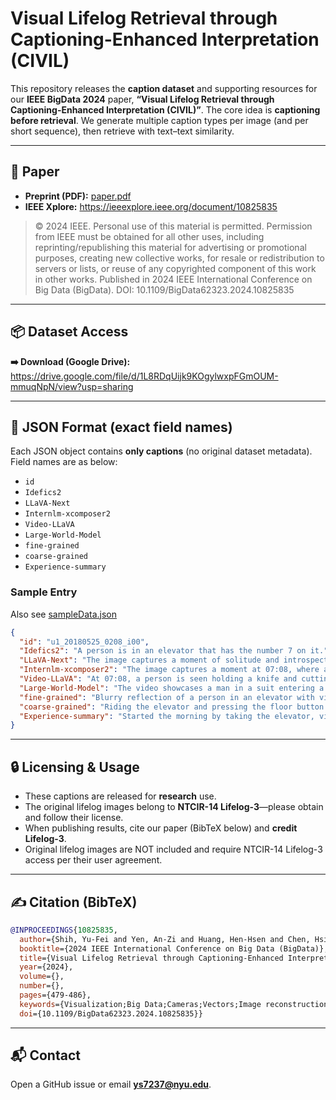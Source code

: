# Visual Lifelog Retrieval through Captioning-Enhanced Interpretation (CIVIL)

This repository releases the **caption dataset** and supporting resources for our **IEEE BigData 2024** paper, **“Visual Lifelog Retrieval through Captioning-Enhanced Interpretation (CIVIL)”**. The core idea is **captioning before retrieval**. We generate multiple caption types per image (and per short sequence), then retrieve with text–text similarity.

---

## 🔗 Paper

- **Preprint (PDF):** [paper.pdf](paper.pdf)  
- **IEEE Xplore:** https://ieeexplore.ieee.org/document/10825835
> © 2024 IEEE. Personal use of this material is permitted. Permission from IEEE must be obtained for all other uses, including reprinting/republishing this material for advertising or promotional purposes, creating new collective works, for resale or redistribution to servers or lists, or reuse of any copyrighted component of this work in other works. Published in 2024 IEEE International Conference on Big Data (BigData). DOI: 10.1109/BigData62323.2024.10825835


---

## 📦 Dataset Access

**➡️ Download (Google Drive):** https://drive.google.com/file/d/1L8RDqUijk9KOgylwxpFGmOUM-mmuqNpN/view?usp=sharing  

---

## 🧾 JSON Format (exact field names)

Each JSON object contains **only captions** (no original dataset metadata). Field names are as below:

- `id`  
- `Idefics2`  
- `LLaVA-Next`  
- `Internlm-xcomposer2`  
- `Video-LLaVA`  
- `Large-World-Model`  
- `fine-grained`  
- `coarse-grained`  
- `Experience-summary`

### Sample Entry
Also see [sampleData.json](sampleData.json)  
```json
{
  "id": "u1_20180525_0208_i00",
  "Idefics2": "A person is in an elevator that has the number 7 on it.",
  "LLaVA-Next": "The image captures a moment of solitude and introspection in a modern, well-lit elevator. The person, dressed in a crisp white shirt, stands alone, their reflection mirrored in the elevator's polished surface. The elevator's interior is sleek and minimalist, with a blue carpet underfoot and a yellow accent wall adding a pop of color. The time on the elevator reads 07:08, suggesting it's early morning or late evening. The individual appears to be in a state of quiet contemplation, perhaps reflecting on the day ahead or the day just past. The elevator's motion is captured in the blurred background, adding a sense of movement and progress. The overall atmosphere is one of calm and introspection, a snapshot of a moment in time within the confines of an urban elevator. ",
  "Internlm-xcomposer2": "The image captures a moment at 07:08, where a person is standing in front of an elevator door. The reflection of the individual can be seen in the mirror-like surface of the door, creating a unique perspective.",
  "Video-LLaVA": "At 07:08, a person is seen holding a knife and cutting a piece of meat. The person is standing in front of a table with a plate of food, and there is a potted plant nearby. The person appears to be focused on their task, and the scene is well-lit, with natural light coming in from a window. The person's actions suggest that they are preparing a meal, and the presence of the potted plant adds a touch of greenery to the setting.",
  "Large-World-Model": "The video showcases a man in a suit entering a luxurious watch store, a woman walking through the store, and a man playing a piano. The man playing the piano is seen from different angles, and the camera pans around the store, capturing the various items on display.",
  "fine-grained": "Blurry reflection of a person in an elevator with visible door frame.",
  "coarse-grained": "Riding the elevator and pressing the floor button.",
  "Experience-summary": "Started the morning by taking the elevator, visiting the hotel lobby, interacting with staff, then enjoying a buffet breakfast."
}
```

---

## 🔒 Licensing & Usage

- These captions are released for **research** use.  
- The original lifelog images belong to **NTCIR-14 Lifelog-3**—please obtain and follow their license.  
- When publishing results, cite our paper (BibTeX below) and **credit Lifelog-3**.
- Original lifelog images are NOT included and require NTCIR-14 Lifelog-3 access per their user agreement.

---

## ✍️ Citation (BibTeX)

```bibtex
@INPROCEEDINGS{10825835,
  author={Shih, Yu-Fei and Yen, An-Zi and Huang, Hen-Hsen and Chen, Hsin-Hsi},
  booktitle={2024 IEEE International Conference on Big Data (BigData)}, 
  title={Visual Lifelog Retrieval through Captioning-Enhanced Interpretation}, 
  year={2024},
  volume={},
  number={},
  pages={479-486},
  keywords={Visualization;Big Data;Cameras;Vectors;Image reconstruction;Lifelogging;Visual Lifelog Captioning;Visual Lifelog Retrieval},
  doi={10.1109/BigData62323.2024.10825835}}
```

---

## 📬 Contact

Open a GitHub issue or email **ys7237@nyu.edu**.
